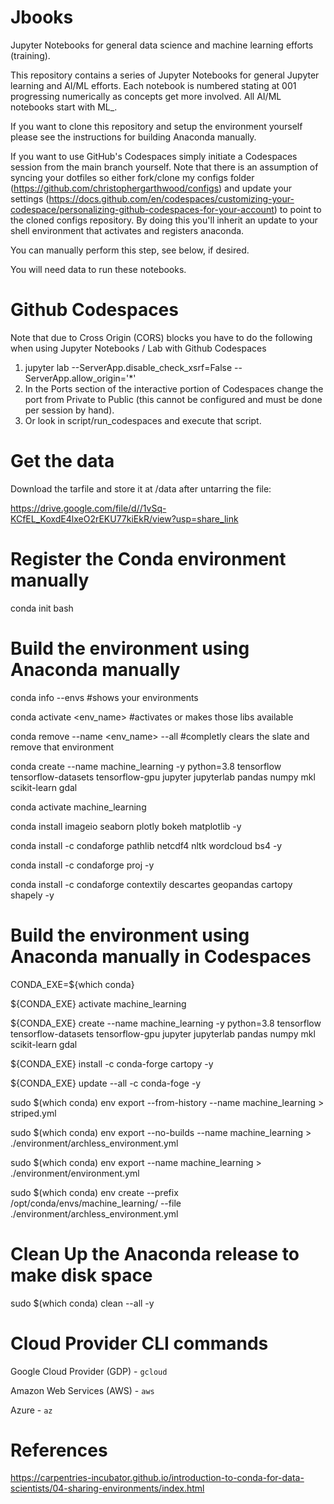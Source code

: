 # Jbooks
Jupyter Notebooks for general data science and machine learning efforts (training).

This repository contains a series of Jupyter Notebooks for general Jupyter learning and AI/ML efforts.  Each notebook is numbered stating at 001 progressing numerically as concepts get more involved.  All AI/ML notebooks start with ML_.

If you want to clone this repository and setup the environment yourself please see the instructions for building Anaconda manually.

If you want to use GitHub's Codespaces simply initiate a Codespaces session from the main branch yourself.  Note that there is an assumption of syncing your dotfiles so either fork/clone my configs folder (https://github.com/christophergarthwood/configs) and update your settings (https://docs.github.com/en/codespaces/customizing-your-codespace/personalizing-github-codespaces-for-your-account) to point to the cloned configs repository.  By doing this you'll inherit an update to your shell environment that activates and registers anaconda.

You can manually perform this step, see below, if desired.

You will need data to run these notebooks.

# Github Codespaces

Note that due to Cross Origin (CORS) blocks you have to do the following when using Jupyter Notebooks / Lab with Github Codespaces

1.  jupyter lab --ServerApp.disable_check_xsrf=False --ServerApp.allow_origin=\'\*\'
2.  In the Ports section of the interactive portion of Codespaces change the port from Private to Public (this cannot be configured and must be done per session by hand).
3.  Or look in script/run_codespaces and execute that script.

# Get the data
Download the tarfile and store it at <root>/data after untarring the file:

https://drive.google.com/file/d//1vSq-KCfEL_KoxdE4lxeO2rEKU77kiEkR/view?usp=share_link

# Register the Conda environment manually

conda init bash

# Build the environment using Anaconda manually
conda info --envs                    #shows your environments

conda activate <env_name>            #activates or makes those libs available

conda remove --name <env_name> --all #completly clears the slate and remove that environment

conda create --name machine_learning -y python=3.8 tensorflow tensorflow-datasets tensorflow-gpu jupyter jupyterlab pandas numpy mkl scikit-learn gdal

conda activate machine_learning

conda install imageio seaborn plotly bokeh matplotlib  -y

conda install -c condaforge pathlib netcdf4 nltk wordcloud bs4  -y

conda install -c condaforge proj -y

conda install -c condaforge contextily descartes geopandas cartopy shapely  -y

# Build the environment using Anaconda manually in Codespaces
CONDA_EXE=${which conda}

${CONDA_EXE} activate machine_learning

${CONDA_EXE} create --name machine_learning -y python=3.8 tensorflow tensorflow-datasets tensorflow-gpu jupyter jupyterlab pandas numpy mkl scikit-learn gdal

${CONDA_EXE} install -c conda-forge cartopy -y

${CONDA_EXE} update --all -c conda-foge -y

sudo $(which conda) env export --from-history --name machine_learning > striped.yml

sudo $(which conda) env export --no-builds  --name machine_learning > ./environment/archless_environment.yml 

sudo $(which conda) env export --name machine_learning > ./environment/environment.yml 

sudo $(which conda) env create --prefix /opt/conda/envs/machine_learning/ --file ./environment/archless_environment.yml

# Clean Up the Anaconda release to make disk space
sudo $(which conda) clean --all -y

# Cloud Provider CLI commands

Google Cloud Provider (GDP) - `gcloud`

Amazon Web Services (AWS) - `aws`

Azure - `az`

# References
https://carpentries-incubator.github.io/introduction-to-conda-for-data-scientists/04-sharing-environments/index.html

